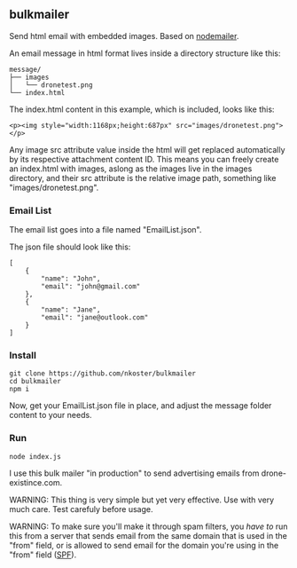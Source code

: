 ## bulkmailer
Send html email with embedded images. Based on [nodemailer](https://nodemailer.com/).

An email message in html format lives inside a directory structure like this:
```
message/
├── images
│   └── dronetest.png
└── index.html
```

The index.html content in this example, which is included, looks like this:

```
<p><img style="width:1168px;height:687px" src="images/dronetest.png"></p>
```

Any image src attribute value inside the html will get replaced automatically by its respective attachment content ID.
This means you can freely create an index.html with images, aslong as the images live in the images directory,
and their src attribute is the relative image path, something like "images/dronetest.png".

### Email List

The email list goes into a file named "EmailList.json".

The json file should look like this:

```
[
    {
        "name": "John",
        "email": "john@gmail.com"
    },
    {
        "name": "Jane",
        "email": "jane@outlook.com"
    }
]
```

### Install

```
git clone https://github.com/nkoster/bulkmailer
cd bulkmailer
npm i
```

Now, get your EmailList.json file in place, and adjust the message folder content to your needs.

### Run

```
node index.js
```

I use this bulk mailer "in production" to send advertising emails from drone-existince.com.

WARNING: This thing is very simple but yet very effective. Use with very much care. Test carefuly before usage.

WARNING: To make sure you'll make it through spam filters, you _have to_ run this from a server that sends email from the same domain that is used in the "from" field, or is allowed to send email for the domain you're using in the "from" field ([SPF](https://nl.wikipedia.org/wiki/Sender_Policy_Framework)). 
